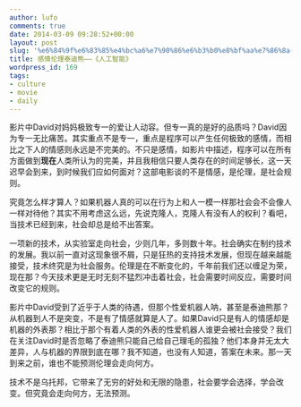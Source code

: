 ```yaml
---
author: lufo
comments: true
date: 2014-03-09 09:28:52+00:00
layout: post
slug: '%e6%84%9f%e6%83%85%e4%bc%a6%e7%90%86%e6%b3%b0%e8%bf%aa%e7%86%8a-%e3%80%8a%e4%ba%ba%e5%b7%a5%e6%99%ba%e8%83%bd%e3%80%8b'
title: 感情伦理泰迪熊——《人工智能》
wordpress_id: 169
tags:
- culture
- movie
- daily
---
```


影片中David对妈妈极致专一的爱让人动容。但专一真的是好的品质吗？David因为专一无比痛苦。其实重点不是专一，重点是程序可以产生任何极致的感情，而相比之下人的情感则永远是不完美的。不只是感情，如影片中描述，程序可以在所有方面做到**现在**人类所认为的完美，并且我相信只要人类存在的时间足够长，这一天迟早会到来，到时候我们应如何面对？这部电影谈的不是情感，是伦理，是社会规则。

究竟怎么样才算人？如果机器人真的可以在行为上和人一模一样那社会会不会像人一样对待他？其实不用考虑这么远，先说克隆人，克隆人有没有人的权利？看吧，当技术已经到来，社会却总是给不出答案。

一项新的技术，从实验室走向社会，少则几年，多则数十年。社会确实在制约技术的发展。我以前一直对这现象很不屑，只是狂热的支持技术发展，但现在越来越能接受，技术终究是为社会服务。伦理是在不断变化的，千年前我们还以缠足为荣，现在那？今天技术更是无时无刻不猛烈冲击着社会，社会需要时间反应，需要时间改变它的规则。

影片中David受到了近乎于人类的待遇，但那个性爱机器人呐，甚至是泰迪熊那？从机器到人不是突变，不是有了情感就算是人了。如果David只是有人的情感却是机器的外表那？相比于那个有着人类的外表的性爱机器人谁更会被社会接受？我们在关注David时是否忽略了泰迪熊只能自己给自己理毛的孤独？他们本身并无太大差异，人与机器的界限到底在哪？我不知道，也没有人知道，答案在未来。那一天到来之前，谁也不能预测伦理会走向何方。

技术不是乌托邦，它带来了无穷的好处和无限的隐患，社会要学会选择，学会改变。但究竟会走向何方，无法预测。
